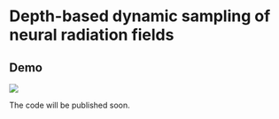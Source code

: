Depth-based dynamic sampling of neural radiation fields
====
Demo
----
![](https://github.com/joeyw1030/depth-DYN-NeRF/blob/main/picture.png)

The code will be published soon.
